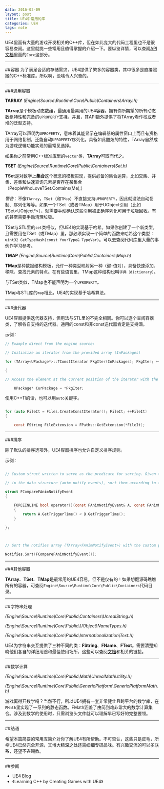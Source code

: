 ```yaml
---
data: 2016-02-09
layout: post
title: UE4中常用的库
categories: UE4
tags: note
---
```


UE4里面有大量的游戏开发相关的C++库，但在如此庞大的代码工程里也不是很容易查阅。这里就挑一些常用且值得掌握的介绍一下。要纵览详情，可以查阅[API文档](https://docs.unrealengine.com/latest/INT/API/index.html)里面的`Core`这部分。

--------------------------
##容器
为了满足合适的存储需求，UE4提供了繁多的容器类，其中很多是直接照搬的C++标准库。所以啊，没啥令人兴奋的。

-----------------------------------
###通用容器

**TARRAY**
*(Engine\Source\Runtime\Core\Public\Containers\Array.h)*

**TArray**是个模板动态数组，最通用最易用的UE4容器。拥有你所期望的所有动态数组特性和完备的`UPROPERTY`支持。并且，其API额外提供了将TArray看作栈或者堆的泛型支持。

TArray可以声明为`UPROPERTY`，意味着其能显示在编辑器的属性窗口上而且有资格用于网络复制，还能自动`UPROPERTY`序列化。具备如此酷炫的特性，TArray自然成为游戏逻辑功能实现的最常见选择。

如果你之前常用C++标准库里的`vector`类，**TArray**可取而代之。

**TSET**
*(Engine\Source\Runtime\Core\Public\Containers\Set.h)*

**TSet**是对数学上**集合**这个概念的模板实现，提供必备的集合运算，比如交集、并集、差集和快速查询元素是否存在某集合（PeopleWhoLoveTSet.Contains(Me);）

*警告*：不像`TArray`，`TSet`（和`TMap`）不直接支持`UPROPERTY`，因此就没法自动复制、序列化等等。如果一个TSet（或者TMap）用于UObject引用（比如TSet<UObject*>），就需要手动确认这些引用被正确序列化可用于垃圾回收。有的甚至需要手动清理垃圾。

TSet与STL里的`set`类相似，但UE4的实现基于哈希。如果你创建了一个新类型，且需要用在TSet（或TMap）里，那必须实现一个简单的函数来哈希这个类型：` uint32 GetTypeHash(const YourType& TypeVar) `。可以去查阅代码库里大量的事例作学习参考。


**TMAP**
*(Engine\Source\Runtime\Core\Public\Containers\Map.h)*

**TMap**是种数据结构模板，允许一种类型映射另一种（键-值对），具备快速添加、移除、查找元素的特点。在有些语言里，TMap这种结构也叫`字典（dictionary）`。

与TSet类似，TMap也不能声明为一个`UPROPERTY`。

TMap与STL库的`map`相比，UE4的实现基于哈希算法。


------------------------------
###迭代器

UE4容器提供迭代器支持，但用法与STL里的不完全相同。你可以逐个查阅容器类，了解各自支持的迭代器。通用的const和非const迭代器肯定是支持滴。

示例：

```c
// Example direct from the engine source:

// Initialize an iterator from the provided array (InPackages)

for (TArray<UPackage*>::TConstIterator PkgIter(InPackages); PkgIter; ++PkgIter)

{

// Access the element at the current position of the iterator with the * operator

	UPackage* CurPackage = *PkgIter;


```

使用C++11的话，也可以用`auto`关键字。

```c

for (auto FileIt = Files.CreateConstIterator(); FileIt; ++FileIt)
{

	const FString FileExtension = FPaths::GetExtension(*FileIt);


```


------------------
###排序

除了默认的排序选项外，UE4容器排序也允许自定义排序规则。

示例：

```c

// Custom struct written to serve as the predicate for sorting. Given two constant references to elements

// in the data structure (anim notify events), sort them according to their trigger time.

struct FCompareFAnimNotifyEvent
{

	FORCEINLINE bool operator()(const FAnimNotifyEvent& A, const FAnimNotifyEvent& B) const
	{
		return A.GetTriggerTime() < B.GetTriggerTime();
	}

};

 

// Sort the notifies array (TArray<FAnimNotifyEvent>) with the custom predicate

Notifies.Sort(FCompareFAnimNotifyEvent());

```

------------------------------
###其他容器

**TArray**、**TSet**、**TMap**是最常用的UE4容易，但不是仅有的！如果想翻源码瞧瞧所有的容器，可查阅`Engine\Source\Runtime\Core\Public\Containers`代码目录。


---------------------------------------
##字符串处理

*(Engine\Source\Runtime\Core\Public\Containers\UnrealString.h)*

*(Engine\Source\Runtime\Core\Public\UObject\NameTypes.h)*

*(Engine\Source\Runtime\Core\Public\Internationalization\Text.h)*

UE4为字符串交互提供了三种不同的类：**FString**、**FName**、**FText**。需要清楚知晓他们各自的详细用途和最佳使用场所，这些可以查阅[文档](https://docs.unrealengine.com/latest/INT/Programming/UnrealArchitecture/StringHandling/index.html)和相关的链接。


----------------------
##数学计算

*(Engine\Source\Runtime\Core\Public\Math\UnrealMathUtility.h)*

*(Engine\Source\Runtime\Core\Public\GenericPlatform\GenericPlatformMath.h)*

游戏离得开数学吗？当然不行，所以UE4拥有一套非常健壮且跨平台的数学库，在`FMath`里实现了一系列的静态函数。FMath涵盖了由简到难非常大的数学计算集合。涉及到数学的使用时，只需浏览头文件就可以理解早已写好的完整要领。


---------------------------------------
##结语

希望本篇简要的常用库简介对你了解UE4有所帮助。不可否认，这些只是皮毛，所幸UE4已然完全开源，其博大精深之处还需细细专研品味。有兴趣交流的可以多联系，还望不吝赐教。


----------------------
##参阅

- [UE4 Blog](https://www.unrealengine.com/blog/ue4-libraries-you-should-know-about)
- 《Learning C++ by Creating Games with UE4》